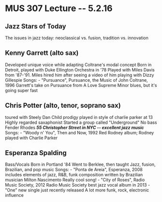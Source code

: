 MUS 307 Lecture -- 5.2.16
==

Jazz Stars of Today
--

The issues in jazz today: neoclassical vs. fusion, tradition vs. innovation

Kenny Garrett (alto sax)
-
Developed unique voice while adapting Coltrane's modal concept
Born in Detroit, played with Duke Ellington Orchestra in '78
Played with Miles Davis from '87-'91. Miles hired him after seeing a video of him playing with Dizzy Gillespie
Songs:
	- "Pursuance", Pursuance, the Music of John Coltrane, 1996
		Garrett's take on Pursuance from A Love Supreme
		Minor blues, but it's going super fast

Chris Potter (alto, tenor, soprano sax)
-
toured with Steely Dan
Child prodigy
played in style of charlie parker at 13
Highly regarded saxaphonist
Started a group called "Underground"
	No bass
	Fender Rhodes
	***55 Christopher Street in NYC -- excellent jazz music***
Songs:
	- "Woody n' You", Then and Now, 1992
		Red Rodney album; Rodney played with Charlie Parker

Esperanza Spalding
-
Bass/Vocals
Born in Portland '84
Went to Berklee, then taught
Jazz, fusion, Brazilian, and pop music
Songs:
	- "Ponta de Areia", Esperanza, 2008
		includes elements of jazz, R&B, funk
		composition written by Brazilian musician Milton Nascimento
		Really cool song!
	- "City of Roses", Radio Music Society, 2012
		Radio Music Society best jazz vocal album in 2013
	- "One" 
		new single just recently released
		A lot more funk, rock, electronic influence

